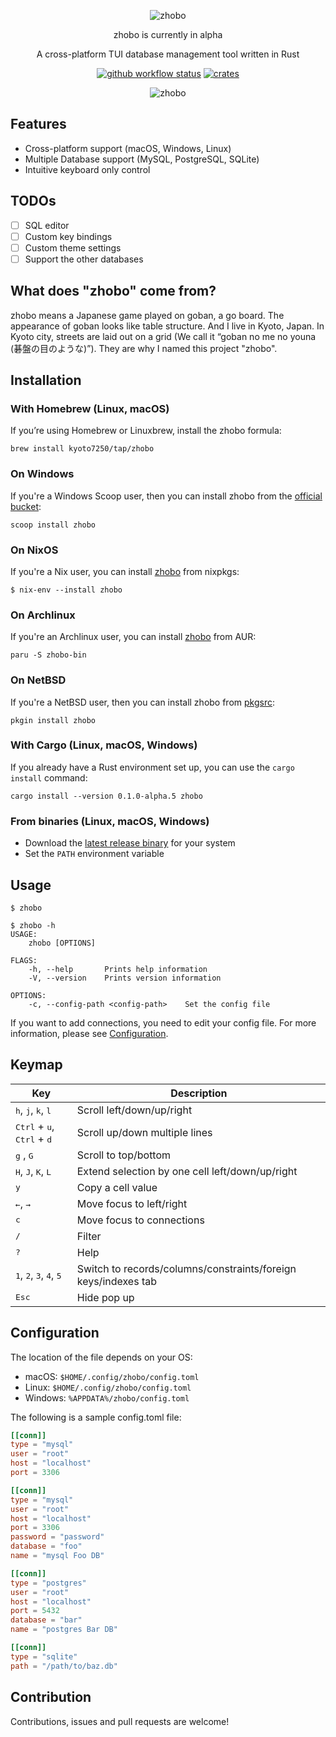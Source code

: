 <div align="center">

![zhobo](./resources/logo.png)

zhobo is currently in alpha

A cross-platform TUI database management tool written in Rust

[![github workflow status](https://img.shields.io/github/workflow/status/kyoto7250/zhobo/CI/main)](https://github.com/kyoto7250/zhobo/actions) [![crates](https://img.shields.io/crates/v/zhobo.svg?logo=rust)](https://crates.io/crates/zhobo)

![zhobo](./resources/zhobo.gif)

</div>

## Features

- Cross-platform support (macOS, Windows, Linux)
- Multiple Database support (MySQL, PostgreSQL, SQLite)
- Intuitive keyboard only control

## TODOs

- [ ] SQL editor
- [ ] Custom key bindings
- [ ] Custom theme settings
- [ ] Support the other databases

## What does "zhobo" come from?

zhobo means a Japanese game played on goban, a go board. The appearance of goban looks like table structure. And I live in Kyoto, Japan. In Kyoto city, streets are laid out on a grid (We call it “goban no me no youna (碁盤の目のような)”). They are why I named this project "zhobo".

## Installation

### With Homebrew (Linux, macOS)

If you’re using Homebrew or Linuxbrew, install the zhobo formula:

```
brew install kyoto7250/tap/zhobo
```

### On Windows

If you're a Windows Scoop user, then you can install zhobo from the [official bucket](https://github.com/ScoopInstaller/Main/blob/master/bucket/zhobo.json):

```
scoop install zhobo
```
### On NixOS

If you're a Nix user, you can install [zhobo](https://github.com/NixOS/nixpkgs/blob/master/pkgs/development/tools/database/zhobo/default.nix) from nixpkgs:

```
$ nix-env --install zhobo
```

### On Archlinux

If you're an Archlinux user, you can install [zhobo](https://aur.archlinux.org/packages/zhobo-bin) from AUR:

```
paru -S zhobo-bin
```

### On NetBSD

If you're a NetBSD user, then you can install zhobo from [pkgsrc](https://pkgsrc.se/databases/zhobo):

```
pkgin install zhobo
```

### With Cargo (Linux, macOS, Windows)

If you already have a Rust environment set up, you can use the `cargo install` command:

```
cargo install --version 0.1.0-alpha.5 zhobo
```

### From binaries (Linux, macOS, Windows)

- Download the [latest release binary](https://github.com/kyoto7250/zhobo/releases) for your system
- Set the `PATH` environment variable

## Usage

```
$ zhobo
```

```
$ zhobo -h
USAGE:
    zhobo [OPTIONS]

FLAGS:
    -h, --help       Prints help information
    -V, --version    Prints version information

OPTIONS:
    -c, --config-path <config-path>    Set the config file
```

If you want to add connections, you need to edit your config file. For more information, please see [Configuration](#Configuration).

## Keymap

| Key | Description |
| ---- | ---- |
| <kbd>h</kbd>, <kbd>j</kbd>, <kbd>k</kbd>, <kbd>l</kbd> | Scroll left/down/up/right |
| <kbd>Ctrl</kbd> + <kbd>u</kbd>, <kbd>Ctrl</kbd> + <kbd>d</kbd> | Scroll up/down multiple lines |
| <kbd>g</kbd> , <kbd>G</kbd> | Scroll to top/bottom |
| <kbd>H</kbd>, <kbd>J</kbd>, <kbd>K</kbd>, <kbd>L</kbd> | Extend selection by one cell left/down/up/right |
| <kbd>y</kbd> | Copy a cell value |
| <kbd>←</kbd>, <kbd>→</kbd> | Move focus to left/right |
| <kbd>c</kbd> | Move focus to connections |
| <kbd>/</kbd> | Filter |
| <kbd>?</kbd> | Help |
| <kbd>1</kbd>, <kbd>2</kbd>, <kbd>3</kbd>, <kbd>4</kbd>, <kbd>5</kbd> | Switch to records/columns/constraints/foreign keys/indexes tab |
| <kbd>Esc</kbd> | Hide pop up |

## Configuration

The location of the file depends on your OS:

- macOS: `$HOME/.config/zhobo/config.toml`
- Linux: `$HOME/.config/zhobo/config.toml`
- Windows: `%APPDATA%/zhobo/config.toml`

The following is a sample config.toml file:

```toml
[[conn]]
type = "mysql"
user = "root"
host = "localhost"
port = 3306

[[conn]]
type = "mysql"
user = "root"
host = "localhost"
port = 3306
password = "password"
database = "foo"
name = "mysql Foo DB"

[[conn]]
type = "postgres"
user = "root"
host = "localhost"
port = 5432
database = "bar"
name = "postgres Bar DB"

[[conn]]
type = "sqlite"
path = "/path/to/baz.db"
```

## Contribution

Contributions, issues and pull requests are welcome!
